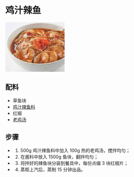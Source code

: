 # 鸡汁辣鱼

![鸡汁辣鱼](/images/鸡汁辣鱼.png)

## 配料

- 草鱼块
- [鸡汁辣鱼料](/配料/鸡汁辣鱼料.md)
- 红椒
- [老鸡汤](/汤/老鸡汤.md)

## 步骤

- 1. 500g 鸡汁辣鱼料中加入 100g 热的老鸡汤，搅拌均匀；
- 2. 在酱料中放入 1500g 鱼块，翻拌均匀；
- 3. 将拌好的辣鱼块分装到餐具中，每份点缀 3 块红椒片；
- 4. 蒸柜上汽后，蒸制 15 分钟出品。
